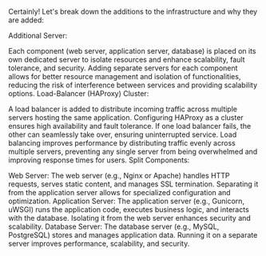 
Certainly! Let's break down the additions to the infrastructure and why they are added:

Additional Server:

Each component (web server, application server, database) is placed on its own dedicated server to isolate resources and enhance scalability, fault tolerance, and security.
Adding separate servers for each component allows for better resource management and isolation of functionalities, reducing the risk of interference between services and providing scalability options.
Load-Balancer (HAProxy) Cluster:

A load balancer is added to distribute incoming traffic across multiple servers hosting the same application.
Configuring HAProxy as a cluster ensures high availability and fault tolerance. If one load balancer fails, the other can seamlessly take over, ensuring uninterrupted service.
Load balancing improves performance by distributing traffic evenly across multiple servers, preventing any single server from being overwhelmed and improving response times for users.
Split Components:

Web Server: The web server (e.g., Nginx or Apache) handles HTTP requests, serves static content, and manages SSL termination. Separating it from the application server allows for specialized configuration and optimization.
Application Server: The application server (e.g., Gunicorn, uWSGI) runs the application code, executes business logic, and interacts with the database. Isolating it from the web server enhances security and scalability.
Database Server: The database server (e.g., MySQL, PostgreSQL) stores and manages application data. Running it on a separate server improves performance, scalability, and security.